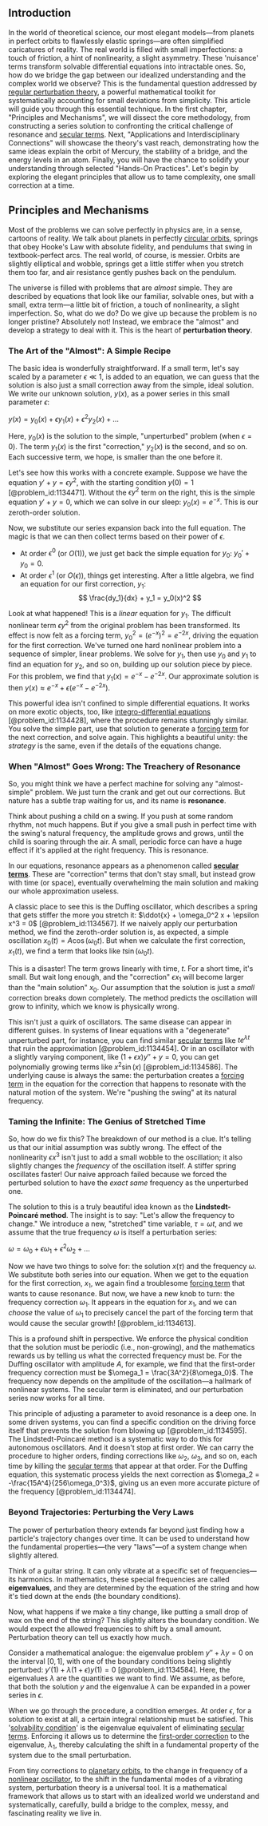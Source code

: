 ## Introduction
In the world of theoretical science, our most elegant models—from planets in perfect orbits to flawlessly elastic springs—are often simplified caricatures of reality. The real world is filled with small imperfections: a touch of friction, a hint of nonlinearity, a slight asymmetry. These 'nuisance' terms transform solvable differential equations into intractable ones. So, how do we bridge the gap between our idealized understanding and the complex world we observe? This is the fundamental question addressed by [regular perturbation theory](@article_id:175931), a powerful mathematical toolkit for systematically accounting for small deviations from simplicity. This article will guide you through this essential technique. In the first chapter, "Principles and Mechanisms", we will dissect the core methodology, from constructing a series solution to confronting the critical challenge of resonance and [secular terms](@article_id:166989). Next, "Applications and Interdisciplinary Connections" will showcase the theory's vast reach, demonstrating how the same ideas explain the orbit of Mercury, the stability of a bridge, and the energy levels in an atom. Finally, you will have the chance to solidify your understanding through selected "Hands-On Practices". Let's begin by exploring the elegant principles that allow us to tame complexity, one small correction at a time.

## Principles and Mechanisms

Most of the problems we can solve perfectly in physics are, in a sense, cartoons of reality. We talk about planets in perfectly [circular orbits](@article_id:178234), springs that obey Hooke's Law with absolute fidelity, and pendulums that swing in textbook-perfect arcs. The real world, of course, is messier. Orbits are slightly elliptical and wobble, springs get a little stiffer when you stretch them too far, and air resistance gently pushes back on the pendulum.

The universe is filled with problems that are *almost* simple. They are described by equations that look like our familiar, solvable ones, but with a small, extra term—a little bit of friction, a touch of nonlinearity, a slight imperfection. So, what do we do? Do we give up because the problem is no longer pristine? Absolutely not! Instead, we embrace the "almost" and develop a strategy to deal with it. This is the heart of **perturbation theory**.

### The Art of the "Almost": A Simple Recipe

The basic idea is wonderfully straightforward. If a small term, let's say scaled by a parameter $\epsilon \ll 1$, is added to an equation, we can guess that the solution is also just a small correction away from the simple, ideal solution. We write our unknown solution, $y(x)$, as a power series in this small parameter $\epsilon$:

$y(x) = y_0(x) + \epsilon y_1(x) + \epsilon^2 y_2(x) + \dots$

Here, $y_0(x)$ is the solution to the simple, "unperturbed" problem (when $\epsilon=0$). The term $y_1(x)$ is the first "correction," $y_2(x)$ is the second, and so on. Each successive term, we hope, is smaller than the one before it.

Let's see how this works with a concrete example. Suppose we have the equation $y' + y = \epsilon y^2$, with the starting condition $y(0)=1$ [@problem_id:1134471]. Without the $\epsilon y^2$ term on the right, this is the simple equation $y' + y = 0$, which we can solve in our sleep: $y_0(x) = e^{-x}$. This is our zeroth-order solution.

Now, we substitute our series expansion back into the full equation. The magic is that we can then collect terms based on their power of $\epsilon$.
- At order $\epsilon^0$ (or $O(1)$), we just get back the simple equation for $y_0$: $y_0' + y_0 = 0$.
- At order $\epsilon^1$ (or $O(\epsilon)$), things get interesting. After a little algebra, we find an equation for our first correction, $y_1$:
$$ \frac{dy_1}{dx} + y_1 = y_0(x)^2 $$

Look at what happened! This is a *linear* equation for $y_1$. The difficult nonlinear term $\epsilon y^2$ from the original problem has been transformed. Its effect is now felt as a forcing term, $y_0^2 = (e^{-x})^2 = e^{-2x}$, driving the equation for the first correction. We've turned one hard nonlinear problem into a sequence of simpler, linear problems. We solve for $y_1$, then use $y_0$ and $y_1$ to find an equation for $y_2$, and so on, building up our solution piece by piece. For this problem, we find that $y_1(x) = e^{-x} - e^{-2x}$. Our approximate solution is then $y(x) \approx e^{-x} + \epsilon(e^{-x} - e^{-2x})$.

This powerful idea isn't confined to simple differential equations. It works on more exotic objects, too, like [integro-differential equations](@article_id:164556) [@problem_id:1134428], where the procedure remains stunningly similar. You solve the simple part, use that solution to generate a [forcing term](@article_id:165492) for the next correction, and solve again. This highlights a beautiful unity: the *strategy* is the same, even if the details of the equations change.

### When "Almost" Goes Wrong: The Treachery of Resonance

So, you might think we have a perfect machine for solving any "almost-simple" problem. We just turn the crank and get out our corrections. But nature has a subtle trap waiting for us, and its name is **resonance**.

Think about pushing a child on a swing. If you push at some random rhythm, not much happens. But if you give a small push in perfect time with the swing's natural frequency, the amplitude grows and grows, until the child is soaring through the air. A small, periodic force can have a huge effect if it's applied at the right frequency. This is resonance.

In our equations, resonance appears as a phenomenon called **[secular terms](@article_id:166989)**. These are "correction" terms that don't stay small, but instead grow with time (or space), eventually overwhelming the main solution and making our whole approximation useless.

A classic place to see this is the Duffing oscillator, which describes a spring that gets stiffer the more you stretch it: $\ddot{x} + \omega_0^2 x + \epsilon x^3 = 0$ [@problem_id:1134567]. If we naively apply our perturbation method, we find the zeroth-order solution is, as expected, a simple oscillation $x_0(t) = A \cos(\omega_0 t)$. But when we calculate the first correction, $x_1(t)$, we find a term that looks like $t \sin(\omega_0 t)$.

This is a disaster! The term grows linearly with time, $t$. For a short time, it's small. But wait long enough, and the "correction" $\epsilon x_1$ will become larger than the "main solution" $x_0$. Our assumption that the solution is just a *small* correction breaks down completely. The method predicts the oscillation will grow to infinity, which we know is physically wrong.

This isn't just a quirk of oscillators. The same disease can appear in different guises. In systems of linear equations with a "degenerate" unperturbed part, for instance, you can find similar [secular terms](@article_id:166989) like $t e^{\lambda t}$ that ruin the approximation [@problem_id:1134454]. Or in an oscillator with a slightly varying component, like $(1+\epsilon x)y'' + y = 0$, you can get polynomially growing terms like $x^2 \sin(x)$ [@problem_id:1134586]. The underlying cause is always the same: the perturbation creates a [forcing term](@article_id:165492) in the equation for the correction that happens to resonate with the natural motion of the system. We're "pushing the swing" at its natural frequency.

### Taming the Infinite: The Genius of Stretched Time

So, how do we fix this? The breakdown of our method is a clue. It's telling us that our initial assumption was subtly wrong. The effect of the nonlinearity $\epsilon x^3$ isn't just to add a small wobble to the oscillation; it also slightly changes the *frequency* of the oscillation itself. A stiffer spring oscillates faster! Our naive approach failed because we forced the perturbed solution to have the *exact same* frequency as the unperturbed one.

The solution to this is a truly beautiful idea known as the **Lindstedt-Poincaré method**. The insight is to say: "Let's allow the frequency to change." We introduce a new, "stretched" time variable, $\tau = \omega t$, and we assume that the true frequency $\omega$ is itself a perturbation series:

$\omega = \omega_0 + \epsilon \omega_1 + \epsilon^2 \omega_2 + \dots$

Now we have two things to solve for: the solution $x(\tau)$ and the frequency $\omega$. We substitute both series into our equation. When we get to the equation for the first correction, $x_1$, we again find a troublesome [forcing term](@article_id:165492) that wants to cause resonance. But now, we have a new knob to turn: the frequency correction $\omega_1$. It appears in the equation for $x_1$, and we can *choose* the value of $\omega_1$ to precisely cancel the part of the forcing term that would cause the secular growth! [@problem_id:1134613].

This is a profound shift in perspective. We enforce the physical condition that the solution must be periodic (i.e., non-growing), and the mathematics rewards us by telling us what the corrected frequency must be. For the Duffing oscillator with amplitude $A$, for example, we find that the first-order frequency correction must be $\omega_1 = \frac{3A^2}{8\omega_0}$. The frequency now depends on the amplitude of the oscillation—a hallmark of nonlinear systems. The secular term is eliminated, and our perturbation series now works for all time.

This principle of adjusting a parameter to avoid resonance is a deep one. In some driven systems, you can find a specific condition on the driving force itself that prevents the solution from blowing up [@problem_id:1134595]. The Lindstedt-Poincaré method is a systematic way to do this for autonomous oscillators. And it doesn't stop at first order. We can carry the procedure to higher orders, finding corrections like $\omega_2$, $\omega_3$, and so on, each time by killing the [secular terms](@article_id:166989) that appear at that order. For the Duffing equation, this systematic process yields the next correction as $\omega_2 = -\frac{15A^4}{256\omega_0^3}$, giving us an even more accurate picture of the frequency [@problem_id:1134474].

### Beyond Trajectories: Perturbing the Very Laws

The power of perturbation theory extends far beyond just finding how a particle's trajectory changes over time. It can be used to understand how the fundamental properties—the very "laws"—of a system change when slightly altered.

Think of a guitar string. It can only vibrate at a specific set of frequencies—its harmonics. In mathematics, these special frequencies are called **eigenvalues**, and they are determined by the equation of the string and how it's tied down at the ends (the boundary conditions).

Now, what happens if we make a tiny change, like putting a small drop of wax on the end of the string? This slightly alters the boundary condition. We would expect the allowed frequencies to shift by a small amount. Perturbation theory can tell us exactly how much.

Consider a mathematical analogue: the eigenvalue problem $y'' + \lambda y = 0$ on the interval $[0, 1]$, with one of the boundary conditions being slightly perturbed: $y'(1) + \lambda(1+\epsilon)y(1) = 0$ [@problem_id:1134584]. Here, the eigenvalues $\lambda$ are the quantities we want to find. We assume, as before, that both the solution $y$ and the eigenvalue $\lambda$ can be expanded in a power series in $\epsilon$.

When we go through the procedure, a condition emerges. At order $\epsilon$, for a solution to exist at all, a certain integral relationship must be satisfied. This '[solvability condition](@article_id:166961)' is the eigenvalue equivalent of eliminating [secular terms](@article_id:166989). Enforcing it allows us to determine the [first-order correction](@article_id:155402) to the eigenvalue, $\lambda_1$, thereby calculating the shift in a fundamental property of the system due to the small perturbation.

From tiny corrections to [planetary orbits](@article_id:178510), to the change in frequency of a [nonlinear oscillator](@article_id:268498), to the shift in the fundamental modes of a vibrating system, perturbation theory is a universal tool. It is a mathematical framework that allows us to start with an idealized world we understand and systematically, carefully, build a bridge to the complex, messy, and fascinating reality we live in.